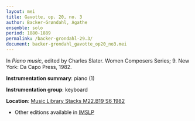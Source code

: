 ```yaml
---
layout: mei
title: Gavotte, op. 20, no. 3
author: Backer-Grøndahl, Agathe
ensemble: solo 
period: 1880-1889
permalink: /backer-grondahl-29.3/
document: backer-grondahl_gavotte_op20_no3.mei
---
```


In *Piano music*, edited by Charles Slater. Women Composers Series; 9. New York: Da Capo Press, 1982.

**Instrumentation summary**: piano (1) 

**Instrumentation group**: keyboard

**Location**: <a href="https://tufts-primo.hosted.exlibrisgroup.com/permalink/f/14dinuo/01TUN_ALMA2185674780003851" target="_blank">Music Library Stacks M22.B19 S6 1982</a>
- Other editions available in <a href="https://imslp.org/wiki/Suite%2C_Op.20_(Backer-Gr%C3%B8ndahl%2C_Agathe)" target="_blank">IMSLP</a>
